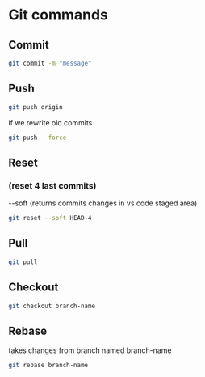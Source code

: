 # Git commands

## Commit
```bash
git commit -m "message"
```

## Push
```bash
git push origin
```
if we rewrite old commits
```bash
git push --force
```

## Reset 
### (reset 4 last commits)
--soft (returns commits changes in vs code staged area)
```bash
git reset --soft HEAD~4
```

## Pull
```bash
git pull
```

## Checkout
```bash
git checkout branch-name
```

## Rebase
takes changes from branch named branch-name 
```bash
git rebase branch-name
```